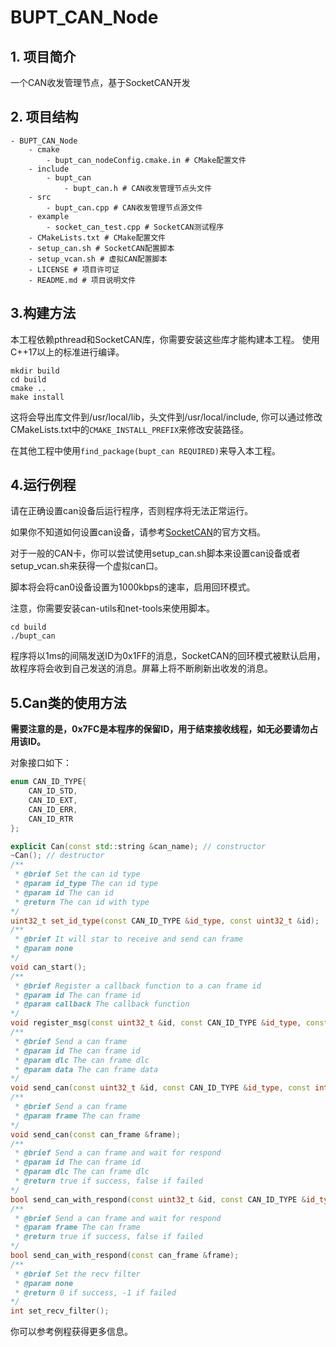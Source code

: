 # BUPT_CAN_Node

## 1. 项目简介

一个CAN收发管理节点，基于SocketCAN开发

## 2. 项目结构

```
- BUPT_CAN_Node
    - cmake
        - bupt_can_nodeConfig.cmake.in # CMake配置文件
    - include
        - bupt_can
            - bupt_can.h # CAN收发管理节点头文件 
    - src
        - bupt_can.cpp # CAN收发管理节点源文件  
    - example
        - socket_can_test.cpp # SocketCAN测试程序
    - CMakeLists.txt # CMake配置文件
    - setup_can.sh # SocketCAN配置脚本
    - setup_vcan.sh # 虚拟CAN配置脚本
    - LICENSE # 项目许可证
    - README.md # 项目说明文件
```

## 3.构建方法

本工程依赖pthread和SocketCAN库，你需要安装这些库才能构建本工程。
使用C++17以上的标准进行编译。

```
mkdir build
cd build
cmake ..
make install
```

这将会导出库文件到/usr/local/lib，头文件到/usr/local/include, 你可以通过修改CMakeLists.txt中的`CMAKE_INSTALL_PREFIX`来修改安装路径。

在其他工程中使用`find_package(bupt_can REQUIRED)`来导入本工程。

## 4.运行例程

请在正确设置can设备后运行程序，否则程序将无法正常运行。

如果你不知道如何设置can设备，请参考[SocketCAN](https://www.kernel.org/doc/Documentation/networking/can.txt)的官方文档。

对于一般的CAN卡，你可以尝试使用setup_can.sh脚本来设置can设备或者setup_vcan.sh来获得一个虚拟can口。

脚本将会将can0设备设置为1000kbps的速率，启用回环模式。

注意，你需要安装can-utils和net-tools来使用脚本。

```
cd build
./bupt_can
```

程序将以1ms的间隔发送ID为0x1FF的消息，SocketCAN的回环模式被默认启用，故程序将会收到自己发送的消息。屏幕上将不断刷新出收发的消息。

## 5.Can类的使用方法

**需要注意的是，0x7FC是本程序的保留ID，用于结束接收线程，如无必要请勿占用该ID。**

对象接口如下：

```cpp
enum CAN_ID_TYPE{
    CAN_ID_STD,
    CAN_ID_EXT,
    CAN_ID_ERR,
    CAN_ID_RTR
};

explicit Can(const std::string &can_name); // constructor
~Can(); // destructor
/**
 * @brief Set the can id type
 * @param id_type The can id type
 * @param id The can id
 * @return The can id with type
*/
uint32_t set_id_type(const CAN_ID_TYPE &id_type, const uint32_t &id);
/**
 * @brief It will star to receive and send can frame
 * @param none
*/
void can_start();
/**
 * @brief Register a callback function to a can frame id
 * @param id The can frame id
 * @param callback The callback function
*/
void register_msg(const uint32_t &id, const CAN_ID_TYPE &id_type, const std::function<void(const std::shared_ptr<can_frame>&)> callback);
/**
 * @brief Send a can frame
 * @param id The can frame id
 * @param dlc The can frame dlc
 * @param data The can frame data
*/
void send_can(const uint32_t &id, const CAN_ID_TYPE &id_type, const int &dlc, const std::array<uint8_t,8> &data);
/**
 * @brief Send a can frame
 * @param frame The can frame
*/
void send_can(const can_frame &frame);
/**
 * @brief Send a can frame and wait for respond
 * @param id The can frame id
 * @param dlc The can frame dlc
 * @return true if success, false if failed
*/
bool send_can_with_respond(const uint32_t &id, const CAN_ID_TYPE &id_type, const int &dlc, const std::array<uint8_t,8> &data);
/**
 * @brief Send a can frame and wait for respond
 * @param frame The can frame
 * @return true if success, false if failed
*/
bool send_can_with_respond(const can_frame &frame);
/**
 * @brief Set the recv filter
 * @param none
 * @return 0 if success, -1 if failed
*/
int set_recv_filter();
```

你可以参考例程获得更多信息。
